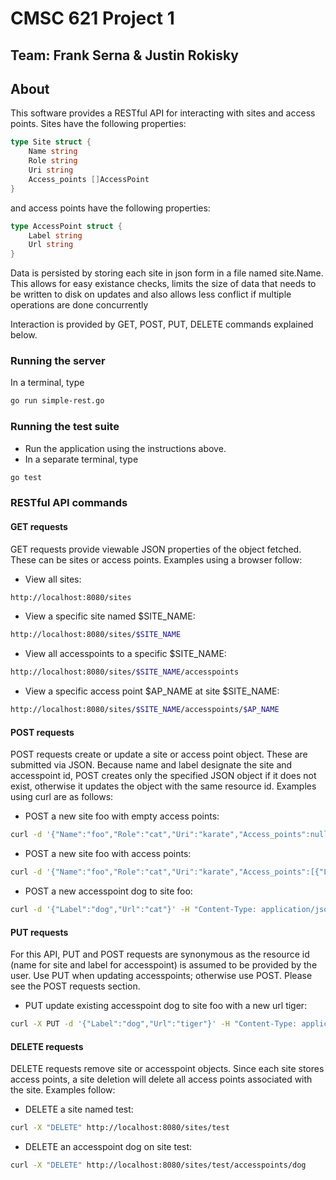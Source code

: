 # CMSC 621 Project 1

## Team: Frank Serna & Justin Rokisky

## About
This software provides a RESTful API for interacting with sites and access points.  Sites have the following properties:

```go
type Site struct {
	Name string
	Role string
	Uri string
	Access_points []AccessPoint
}
```
and access points have the following properties:

```go
type AccessPoint struct {
	Label string
	Url string
}
```

Data is persisted by storing each site in json form in a file named site.Name. This allows for easy existance checks, limits the size of data that needs to be written to disk on updates and also allows less conflict if multiple operations are done concurrently


Interaction is provided by GET, POST, PUT, DELETE commands explained below.

### Running the server
In a terminal, type
```bash
go run simple-rest.go
```

### Running the test suite
* Run the application using the instructions above.
* In a separate terminal, type
```bash
go test
```

### RESTful API commands
#### GET requests
GET requests provide viewable JSON properties of the object fetched.  These can be sites or access points.  Examples using a browser follow:
* View all sites: 
```bash
http://localhost:8080/sites
```
* View a specific site named $SITE_NAME:
```bash
http://localhost:8080/sites/$SITE_NAME
```
* View all accesspoints to a specific $SITE_NAME:
```bash
http://localhost:8080/sites/$SITE_NAME/accesspoints
```
* View a specific access point $AP_NAME at site $SITE_NAME:
```bash
http://localhost:8080/sites/$SITE_NAME/accesspoints/$AP_NAME
```
#### POST requests
POST requests create or update a site or access point object.  These are submitted via JSON.  Because name and label designate the site and accesspoint id, POST creates only the specified JSON object if it does not exist, otherwise it updates the object with the same resource id.  Examples using curl are as follows:
* POST a new site foo with empty access points:
```bash
curl -d '{"Name":"foo","Role":"cat","Uri":"karate","Access_points":null}' -H "Content-Type: application/json" http://localhost:8080/sites
```
* POST a new site foo with access points:
```bash
curl -d '{"Name":"foo","Role":"cat","Uri":"karate","Access_points":[{"Label":"foo","Url":"bar"},{"Label":"baz","Url":"beep"}]}' -H "Content-Type: application/json" http://localhost:8080/sites
```
* POST a new accesspoint dog to site foo:
```bash
curl -d '{"Label":"dog","Url":"cat"}' -H "Content-Type: application/json" http://localhost:8080/sites/foo/accesspoints
```
#### PUT requests
For this API, PUT and POST requests are synonymous as the resource id (name for site and label for accesspoint) is assumed to be provided by the user.  Use PUT when updating accesspoints; otherwise use POST. Please see the POST requests section.
* PUT update existing accesspoint dog to site foo with a new url tiger:
```bash
curl -X PUT -d '{"Label":"dog","Url":"tiger"}' -H "Content-Type: application/json" http://localhost:8080/sites/foo/accesspoints
```
#### DELETE requests
DELETE requests remove site or accesspoint objects.  Since each site stores access points, a site deletion will delete all access points associated with the site.  Examples follow:
* DELETE a site named test:
```bash
curl -X "DELETE" http://localhost:8080/sites/test
```
* DELETE an accesspoint dog on site test:
```bash
curl -X "DELETE" http://localhost:8080/sites/test/accesspoints/dog
```
